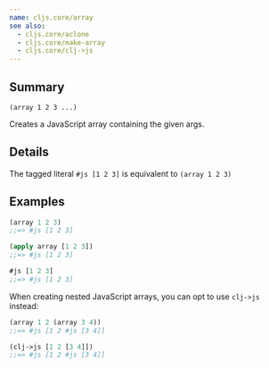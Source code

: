 ```yaml
---
name: cljs.core/array
see also:
  - cljs.core/aclone
  - cljs.core/make-array
  - cljs.core/clj->js
---
```


## Summary

`(array 1 2 3 ...)`

Creates a JavaScript array containing the given args.

## Details

The tagged literal `#js [1 2 3]` is equivalent to `(array 1 2 3)`

## Examples

```clj
(array 1 2 3)
;;=> #js [1 2 3]

(apply array [1 2 3])
;;=> #js [1 2 3]

#js [1 2 3]
;;=> #js [1 2 3]
```

When creating nested JavaScript arrays, you can opt to use `clj->js` instead:

```clj
(array 1 2 (array 3 4))
;;=> #js [1 2 #js [3 4]]

(clj->js [1 2 [3 4]])
;;=> #js [1 2 #js [3 4]]
```
